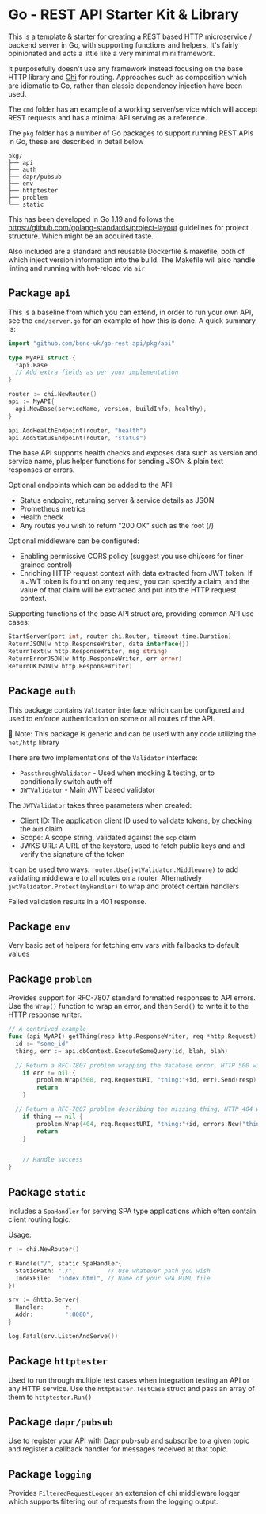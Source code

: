 # Go - REST API Starter Kit & Library

This is a template & starter for creating a REST based HTTP microservice / backend server in Go, with supporting functions and helpers. It's fairly opinionated and acts a little like a very minimal mini framework.

It purposefully doesn't use any framework instead focusing on the base HTTP library and [Chi](https://github.com/go-chi/chi) for routing. Approaches such as composition which are idiomatic to Go, rather than classic dependency injection have been used.

The `cmd` folder has an example of a working server/service which will accept REST requests and has a minimal API serving as a reference.

The `pkg` folder has a number of Go packages to support running REST APIs in Go, these are described in detail below

```
pkg/
├── api
├── auth
├── dapr/pubsub
├── env
├── httptester
├── problem
└── static
```

This has been developed in Go 1.19 and follows the https://github.com/golang-standards/project-layout guidelines for project structure. Which might be an acquired taste.

Also included are a standard and reusable Dockerfile & makefile, both of which inject version information into the build. The Makefile will also handle linting and running with hot-reload via `air`

## Package `api`

This is a baseline from which you can extend, in order to run your own API, see the `cmd/server.go` for an example of how this is done. A quick summary is:

```go
import "github.com/benc-uk/go-rest-api/pkg/api"

type MyAPI struct {
  *api.Base
  // Add extra fields as per your implementation
}

router := chi.NewRouter()
api := MyAPI{
  api.NewBase(serviceName, version, buildInfo, healthy),
}

api.AddHealthEndpoint(router, "health")
api.AddStatusEndpoint(router, "status")
```

The base API supports health checks and exposes data such as version and service name, plus helper functions for sending JSON & plain text responses or errors.

Optional endpoints which can be added to the API:

- Status endpoint, returning server & service details as JSON
- Prometheus metrics
- Health check
- Any routes you wish to return "200 OK" such as the root (/)

Optional middleware can be configured:

- Enabling permissive CORS policy (suggest you use chi/cors for finer grained control)
- Enriching HTTP request context with data extracted from JWT token. If a JWT token is found on any request, you can specify a claim, and the value of that claim will be extracted and put into the HTTP request context.

Supporting functions of the base API struct are, providing common API use cases:

```go
StartServer(port int, router chi.Router, timeout time.Duration)
ReturnJSON(w http.ResponseWriter, data interface{})
ReturnText(w http.ResponseWriter, msg string)
ReturnErrorJSON(w http.ResponseWriter, err error)
ReturnOKJSON(w http.ResponseWriter)
```

## Package `auth`

This package contains `Validator` interface which can be configured and used to enforce authentication on some or all routes of the API.

📝 Note: This package is generic and can be used with any code utilizing the `net/http` library

There are two implementations of the `Validator` interface:

- `PassthroughValidator` - Used when mocking & testing, or to conditionally switch auth off
- `JWTValidator` - Main JWT based validator

The `JWTValidator` takes three parameters when created:

- Client ID: The application client ID used to validate tokens, by checking the `aud` claim
- Scope: A scope string, validated against the `scp` claim
- JWKS URL: A URL of the keystore, used to fetch public keys and and verify the signature of the token

It can be used two ways: `router.Use(jwtValidator.Middleware)` to add validating middleware to all routes on a router. Alternatively `jwtValidator.Protect(myHandler)` to wrap and protect certain handlers

Failed validation results in a 401 response.

## Package `env`

Very basic set of helpers for fetching env vars with fallbacks to default values

## Package `problem`

Provides support for RFC-7807 standard formatted responses to API errors. Use the `Wrap()` function to wrap an error, and then `Send()` to write it to the HTTP response writer.

```go
// A contrived example
func (api MyAPI) getThing(resp http.ResponseWriter, req *http.Request) {
  id := "some_id"
  thing, err := api.dbContext.ExecuteSomeQuery(id, blah, blah)

  // Return a RFC-7807 problem wrapping the database error, HTTP 500 will be sent
	if err != nil {
		problem.Wrap(500, req.RequestURI, "thing:"+id, err).Send(resp)
		return
	}

  // Return a RFC-7807 problem describing the missing thing, HTTP 404 will be sent
	if thing == nil {
		problem.Wrap(404, req.RequestURI, "thing:"+id, errors.New("thing with that ID does not exist")).Send(resp)
		return
	}


	// Handle success
}
```

## Package `static`

Includes a `SpaHandler` for serving SPA type applications which often contain client routing logic.

Usage:

```go
r := chi.NewRouter()

r.Handle("/", static.SpaHandler{
  StaticPath: "./",         // Use whatever path you wish
  IndexFile:  "index.html", // Name of your SPA HTML file
})

srv := &http.Server{
  Handler:      r,
  Addr:         ":8080",
}

log.Fatal(srv.ListenAndServe())
```

## Package `httptester`

Used to run through multiple test cases when integration testing an API or any HTTP service. Use the `httptester.TestCase` struct and pass an array of them to `httptester.Run()`

## Package `dapr/pubsub`

Use to register your API with Dapr pub-sub and subscribe to a given topic and register a callback handler for messages received at that topic.

## Package `logging`

Provides `FilteredRequestLogger` an extension of chi middleware logger which supports filtering out of requests from the logging output.